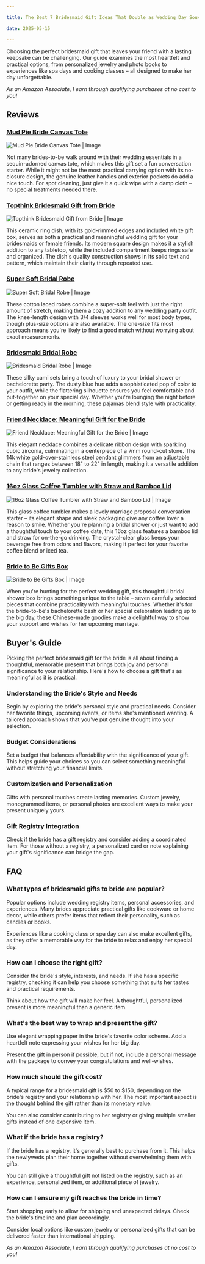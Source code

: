 ```yaml
---

title: The Best 7 Bridesmaid Gift Ideas That Double as Wedding Day Souvenirs

date: 2025-05-15

---
```


Choosing the perfect bridesmaid gift that leaves your friend with a lasting keepsake can be challenging. Our guide examines the most heartfelt and practical options, from personalized jewelry and photo books to experiences like spa days and cooking classes – all designed to make her day unforgettable. 

*As an Amazon Associate, I earn through qualifying purchases at no cost to you!*


## Reviews


### [Mud Pie Bride Canvas Tote](https://serp.ly/@bar/amazon/Bridesmaid+Gift+To+Bride?utm\_term=mud-pie-bride-canvas-tote)

![Mud Pie Bride Canvas Tote | Image](https://encrypted-tbn1.gstatic.com/shopping?q=tbn:ANd9GcRMNzOJrdttWBLYHOxdhPQumeSZG2v4uqAhwecmThpopyMTUR6mb\_E7hlK6FI-QnoDs0LrsYw4Q8lZcJOgn-aqBFmlErDGT&usqp=CAY)

Not many brides-to-be walk around with their wedding essentials in a sequin-adorned canvas tote, which makes this gift set a fun conversation starter. While it might not be the most practical carrying option with its no-closure design, the genuine leather handles and exterior pockets do add a nice touch. For spot cleaning, just give it a quick wipe with a damp cloth – no special treatments needed there. 


### [Topthink Bridesmaid Gift from Bride](https://serp.ly/@bar/amazon/Bridesmaid+Gift+To+Bride?utm\_term=topthink-bridesmaid-gift-from-bride)

![Topthink Bridesmaid Gift from Bride | Image](https://encrypted-tbn2.gstatic.com/shopping?q=tbn:ANd9GcSV7R\_vCxV7muX5NCRztlu2iie\_-UTPm6CxabAMZDnGsesW586wraqiJ4ysjdVbHFEtfv-YV3475QZ-fd0zafKhBu0lc6Plaw&usqp=CAY)

This ceramic ring dish, with its gold-rimmed edges and included white gift box, serves as both a practical and meaningful wedding gift for your bridesmaids or female friends. Its modern square design makes it a stylish addition to any tabletop, while the included compartment keeps rings safe and organized. The dish's quality construction shows in its solid text and pattern, which maintain their clarity through repeated use. 


### [Super Soft Bridal Robe](https://serp.ly/@bar/amazon/Bridesmaid+Gift+To+Bride?utm\_term=super-soft-bridal-robe)

![Super Soft Bridal Robe | Image](https://encrypted-tbn2.gstatic.com/shopping?q=tbn:ANd9GcRxBIEI7ckD8MWAAS-k30HNkkP55zDRgcCPHaru0\_-LhOWzu05ytvxHgQ0JaPUCBQWNl5aPbAPu8Ify\_c3\_zoI2sh96IpmQ8w&usqp=CAY)

These cotton laced robes combine a super-soft feel with just the right amount of stretch, making them a cozy addition to any wedding party outfit. The knee-length design with 3/4 sleeves works well for most body types, though plus-size options are also available. The one-size fits most approach means you're likely to find a good match without worrying about exact measurements. 


### [Bridesmaid Bridal Robe](https://serp.ly/@bar/amazon/Bridesmaid+Gift+To+Bride?utm\_term=bridesmaid-bridal-robe)

![Bridesmaid Bridal Robe | Image](https://encrypted-tbn1.gstatic.com/shopping?q=tbn:ANd9GcS8rgjNff3KnkmjEjgnLQaQ8hfknJ1CTSR3Hux3jqH5LerswBCLmHwPoVE4kRzTHVkuhE3zGBCBvnPx1tV5DzoKX\_mIleBXrg&usqp=CAY)

These silky cami sets bring a touch of luxury to your bridal shower or bachelorette party. The dusty blue hue adds a sophisticated pop of color to your outfit, while the flattering silhouette ensures you feel comfortable and put-together on your special day. Whether you're lounging the night before or getting ready in the morning, these pajamas blend style with practicality. 


### [Friend Necklace: Meaningful Gift for the Bride](https://serp.ly/@bar/amazon/Bridesmaid+Gift+To+Bride?utm\_term=friend-necklace-meaningful-gift-for-the-bride)

![Friend Necklace: Meaningful Gift for the Bride | Image](https://encrypted-tbn1.gstatic.com/shopping?q=tbn:ANd9GcQ7nrVQ9H\_Q-Qr4FBQ9lvcUQYXVssWdU2Rs-kdjtrqyn\_q9umGmCwt-C9OiD8IeVJ1dyHxm5TqhWN0Yvt0ZiK\_TpRc3eD\_Ip28gM6skUYhxZ30mc-iiCEORkg&usqp=CAY)

This elegant necklace combines a delicate ribbon design with sparkling cubic zirconia, culminating in a centerpiece of a 7mm round-cut stone. The 14k white gold-over-stainless steel pendant glimmers from an adjustable chain that ranges between 18" to 22" in length, making it a versatile addition to any bride's jewelry collection. 


### [16oz Glass Coffee Tumbler with Straw and Bamboo Lid](https://serp.ly/@bar/amazon/Bridesmaid+Gift+To+Bride?utm\_term=16oz-glass-coffee-tumbler-with-straw-and-bamboo-lid)

![16oz Glass Coffee Tumbler with Straw and Bamboo Lid | Image](https://encrypted-tbn0.gstatic.com/shopping?q=tbn:ANd9GcRyfX2fPRHYUqCaf-UWdfNYCvwNkIE5WjyUaNWrGJwvcDrn3ejTVnx4Ei12JBiJBD\_YkSj4nC\_7WB8ga\_HCs0okkPrkkwEfiQ&usqp=CAY)

This glass coffee tumbler makes a lovely marriage proposal conversation starter – its elegant shape and sleek packaging give any coffee lover a reason to smile. Whether you're planning a bridal shower or just want to add a thoughtful touch to your coffee date, this 16oz glass features a bamboo lid and straw for on-the-go drinking. The crystal-clear glass keeps your beverage free from odors and flavors, making it perfect for your favorite coffee blend or iced tea. 


### [Bride to Be Gifts Box](https://serp.ly/@bar/amazon/Bridesmaid+Gift+To+Bride?utm\_term=bride-to-be-gifts-box)

![Bride to Be Gifts Box | Image](https://encrypted-tbn3.gstatic.com/shopping?q=tbn:ANd9GcSh9AQ\_JXFBsiLqKj93jppkKxYS6gkHJQlF\_PDmguU5tlBGMOPN-KO5sA--ox\_6Yu04JZK2cFfexBqi8jfx-CbzfNV34oSElw&usqp=CAY)

When you're hunting for the perfect wedding gift, this thoughtful bridal shower box brings something unique to the table – seven carefully selected pieces that combine practicality with meaningful touches. Whether it's for the bride-to-be's bachelorette bash or her special celebration leading up to the big day, these Chinese-made goodies make a delightful way to show your support and wishes for her upcoming marriage. 


## Buyer's Guide

Picking the perfect bridesmaid gift for the bride is all about finding a thoughtful, memorable present that brings both joy and personal significance to your relationship. Here's how to choose a gift that's as meaningful as it is practical. 


### Understanding the Bride's Style and Needs

Begin by exploring the bride's personal style and practical needs. Consider her favorite things, upcoming events, or items she's mentioned wanting. A tailored approach shows that you've put genuine thought into your selection. 


### Budget Considerations

Set a budget that balances affordability with the significance of your gift. This helps guide your choices so you can select something meaningful without stretching your financial limits. 


### Customization and Personalization

Gifts with personal touches create lasting memories. Custom jewelry, monogrammed items, or personal photos are excellent ways to make your present uniquely yours. 


### Gift Registry Integration

Check if the bride has a gift registry and consider adding a coordinated item. For those without a registry, a personalized card or note explaining your gift's significance can bridge the gap. 


## FAQ


### What types of bridesmaid gifts to bride are popular?

Popular options include wedding registry items, personal accessories, and experiences. Many brides appreciate practical gifts like cookware or home decor, while others prefer items that reflect their personality, such as candles or books. 

Experiences like a cooking class or spa day can also make excellent gifts, as they offer a memorable way for the bride to relax and enjoy her special day. 


### How can I choose the right gift?

Consider the bride's style, interests, and needs. If she has a specific registry, checking it can help you choose something that suits her tastes and practical requirements. 

Think about how the gift will make her feel. A thoughtful, personalized present is more meaningful than a generic item. 


### What's the best way to wrap and present the gift?

Use elegant wrapping paper in the bride's favorite color scheme. Add a heartfelt note expressing your wishes for her big day. 

Present the gift in person if possible, but if not, include a personal message with the package to convey your congratulations and well-wishes. 


### How much should the gift cost?

A typical range for a bridesmaid gift is $50 to $150, depending on the bride's registry and your relationship with her. The most important aspect is the thought behind the gift rather than its monetary value. 

You can also consider contributing to her registry or giving multiple smaller gifts instead of one expensive item. 


### What if the bride has a registry?

If the bride has a registry, it's generally best to purchase from it. This helps the newlyweds plan their home together without overwhelming them with gifts. 

You can still give a thoughtful gift not listed on the registry, such as an experience, personalized item, or additional piece of jewelry. 


### How can I ensure my gift reaches the bride in time?

Start shopping early to allow for shipping and unexpected delays. Check the bride's timeline and plan accordingly. 

Consider local options like custom jewelry or personalized gifts that can be delivered faster than international shipping. 

*As an Amazon Associate, I earn through qualifying purchases at no cost to you!*